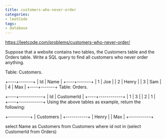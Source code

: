 ```yaml
---
title: customers-who-never-order
categories: 
- leetCode
tags:
- database
---
```


https://leetcode.com/problems/customers-who-never-order/

Suppose that a website contains two tables, the Customers table and the Orders table. Write a SQL query to find all customers who never order anything.

Table: Customers.

+----+-------+
| Id | Name  |
+----+-------+
| 1  | Joe   |
| 2  | Henry |
| 3  | Sam   |
| 4  | Max   |
+----+-------+
Table: Orders.

+----+------------+
| Id | CustomerId |
+----+------------+
| 1  | 3          |
| 2  | 1          |
+----+------------+
Using the above tables as example, return the following:

+-----------+
| Customers |
+-----------+
| Henry     |
| Max       |
+-----------+


select Name as Customers from Customers where id not in (select CustomerId from Orders)

